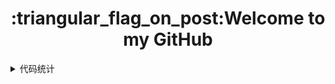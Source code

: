 <h1 align="center">:triangular_flag_on_post:Welcome to my GitHub</h1>


<details>
  <summary>代码统计</summary>
  <section>
    <img align="left" src="https://github-readme-stats.vercel.app/api/top-langs/?username=nanxuanzi&layout=compact"/><img align="right" src="https://github-readme-stats.vercel.app/api?username=nanxuanzi&show_icons=true"/> 
    </section>
</details>
